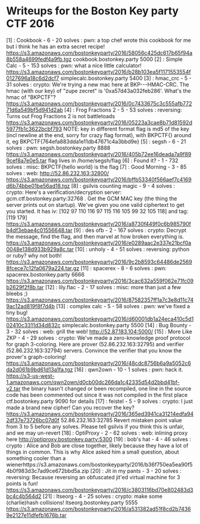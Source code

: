 # Writeups for the Boston Key party CTF 2016

[1] : Cookbook - 6 - 20 solves : pwn: a top chef wrote this cookbook for me but i think he has an extra secret recipe! https://s3.amazonaws.com/bostonkeyparty/2016/58056c425dc617b65f94a8b558a4699fedf4a9fb.tgz cookbook.bostonkey.party 5000
[2] : Simple Calc - 5 - 153 solves : pwn: what a nice little calculator! https://s3.amazonaws.com/bostonkeyparty/2016/b28b103ea5f1171553554f0127696a18c6d2dcf7 simplecalc.bostonkey.party 5400
[3] : hmac_crc - 5 - 31 solves : crypto: We're trying a new mac here at BKP---HMAC-CRC. The hmac (with our key) of "zupe zecret" is '0xa57d43a032feb286'.  What's the hmac of "BKPCTF"? https://s3.amazonaws.com/bostonkeyparty/2016/0c7433675c3c555afb77271d6a549bf5d941d2ab
[4] : Frog Fractions 2 - 5 - 53 solves : reversing: Turns out Frog Fractions 2 is not battletoads https://s3.amazonaws.com/bostonkeyparty/2016/05223a3cae8b71d81592d5977fb1c3622bcbf793  NOTE: key in different format flag is md5 of the key (incl newline at the end, sorry for crazy flag format), with BKPCTF{} around it, eg BKPCTF{764efa883dda1e11db47671c4a3bbd9e}
[5] : segsh - 6 - 21 solves : pwn: segsh.bostonkey.party 8888  https://s3.amazonaws.com/bostonkeyparty/2016/405b72ee16deada7a9f899cef8a7e0e5.tar flag lives in /home/segsh/flag
[6] : Found it? - 1 - 732 solves : misc: BKPCTF{hello world} is the flag
[7] : Good Morning - 3 - 85 solves : web: http://52.86.232.163:32800/  https://s3.amazonaws.com/bostonkeyparty/2016/bffb53340f566aef7c4169d6b74bbe01be56ad18.tgz
[8] : gsilvis counting magic - 9 - 4 solves : crypto: Here's a verification/decryption server:  gcm.ctf.bostonkey.party:32768 .  Get the GCM MAC key (the thing the server prints out on startup).  We've given you one valid ciphertext to get you started.  It has  iv: [102 97 110 116 97 115 116 105 99 32 105 118] and tag: [119 179] https://s3.amazonaws.com/bostonkeyparty/2016/a8730f449f0c6b985790fb4df3ebae4c01556648.tar
[9] : des ofb - 2 - 167 solves : crypto: Decrypt the message, find the flag, and then marvel at how broken everything is. https://s3.amazonaws.com/bostonkeyparty/2016/e0289aac2e337e21bcf0a0048e138d933b929a8c.tar
[10] : unholy - 4 - 51 solves : reversing: python or ruby? why not both! https://s3.amazonaws.com/bostonkeyparty/2016/9c2b8593c64486de25698fcece7c12fa0679a224.tar.gz
[11] : spacerex - 8 - 6 solves : pwn: spacerex.bostonkey.party 6666 https://s3.amazonaws.com/bostonkeyparty/2016/3cac632a559f062e71fc09b2629f2f8b.tar
[12] : lily.flac - 2 - 17 solves : misc: more than just a few bleebs ;) https://s3.amazonaws.com/bostonkeyparty/2016/87582357ff1a7c3e8d11c749ac12ad819f8f7d4b
[13] : complex calc - 5 - 58 solves : pwn: we've fixed a tiny bug! https://s3.amazonaws.com/bostonkeyparty/2016/d60001db1a24eca410c5d102410c3311d34d832c simplecalc.bostonkey.party 5500
[14] : Bug Bounty - 3 - 32 solves : web: grill the web! http://52.87.183.104:5000/
[15] : More Like ZKP - 4 - 29 solves : crypto: We've made a zero-knowledge proof protocol for graph 3-coloring.  Here are  prover (52.86.232.163:32795) and verifier (52.86.232.163:32794) servers.  Convince the verifier that you know the prover's graph-coloring! https://s3.amazonaws.com/bostonkeyparty/2016/48cdc8756b6a9a5052c6da2d061b9bd61d13a1fa.tgz
[16] : qwn2own - 10 - 1 solves : pwn: hack it. https://s3-us-west-1.amazonaws.com/qwn2own/d0cb00dc266da1c42335d54d2bbd41bf-v2.tar the binary hasn't changed or been recompiled, one line in the source code has been commented out since it was not compiled in the first place ctf.bostonkey.party 9090 for details
[17] : feistel - 5 - 9 solves : crypto: I just made a brand new cipher!  Can you recover the key? https://s3.amazonaws.com/bostonkeyparty/2016/365ed3941ca31214edfa942df37e73726bc07d0f   52.86.232.163:32785 Revert mistaken point value from 3 to 5 before any solves.  Please tell gsilvis if you think this is unfair, and we may un-revert
[18] : OptiProxy - 2 - 62 solves : web: inlining proxy here http://optiproxy.bostonkey.party:5300
[19] : bob's hat - 4 - 46 solves : crypto : Alice and Bob are close together, likely because they have a lot of things in common. This is why Alice asked him a small *q*uestion, about something cooler than a wienerhttps://s3.amazonaws.com/bostonkeyparty/2016/b36f750ea5ea90f54b0f983d3c7ad9ce672bbd5a.zip
[20] : Jit in my pants - 3 - 20 solves : reversing: Because reversing an obfuscated jit'ed virtual machine for 3 points is fun! https://s3.amazonaws.com/bostonkeyparty/2016/c3803116bd70e802483d3bc4c4b564d2
[21] : ltseorg - 4 - 25 solves : crypto: make some (charlie)hash collisions! ltseorg.bostonkey.party 5555 https://s3.amazonaws.com/bostonkeyparty/2016/a531382ad51f8cd2b74369e2127e11dfefb1676b.tar
